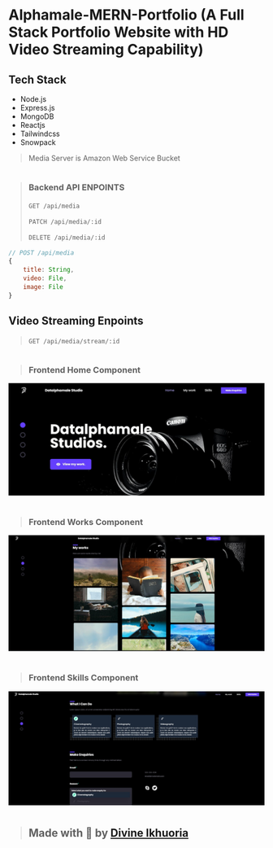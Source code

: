 # Alphamale-MERN-Portfolio (A Full Stack Portfolio Website with HD Video Streaming Capability)

## Tech Stack
- Node.js
- Express.js
- MongoDB
- Reactjs
- Tailwindcss
- Snowpack
> Media Server is Amazon Web Service Bucket
#

> ### Backend API ENPOINTS
> `GET /api/media`
>
> `PATCH /api/media/:id`
>
> `DELETE /api/media/:id`
>
```javascript
// POST /api/media
{
    title: String, 
    video: File,
    image: File
}
```
## Video Streaming Enpoints
> `GET /api/media/stream/:id`
>

#
> ### Frontend Home Component
[<img src="https://raw.githubusercontent.com/Divuzki/Alphamale-MERN-Portfolio/master/ScreenShorts/Home.jpg" />](https://raw.githubusercontent.com/Divuzki/Alphamale-MERN-Portfolio/master/ScreenShorts/Home.jpg)

#

> ### Frontend Works Component
[<img src="https://raw.githubusercontent.com/Divuzki/Alphamale-MERN-Portfolio/master/ScreenShorts/Works.jpg" />](https://raw.githubusercontent.com/Divuzki/Alphamale-MERN-Portfolio/master/ScreenShorts/Works.jpg)

#

> ### Frontend Skills Component
[<img src="https://raw.githubusercontent.com/Divuzki/Alphamale-MERN-Portfolio/master/ScreenShorts/Skills.jpg" />](https://raw.githubusercontent.com/Divuzki/Alphamale-MERN-Portfolio/master/ScreenShorts/Skills.jpg)

#
> ## Made with 💚 by [Divine Ikhuoria](https://www.linkedin.com/in/divuzki/)

